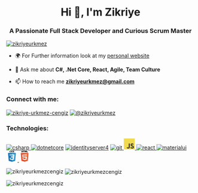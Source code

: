 <h1 align="center">Hi 👋, I'm Zikriye</h1>
<h3 align="center">A Passionate Full Stack Developer and Curious Scrum Master</h3>

<p align="left"> <a href="https://github.com/ryo-ma/github-profile-trophy"><img src="https://github-profile-trophy.vercel.app/?username=zikriyeurkmezcengiz" alt="zikriyeurkmez" /></a> </p>

- 🌍 For Further information look at my [personal website](https://zikriyeurkmez.com)

- 💬 Ask me about **C#, .Net Core, React, Agile, Team Culture**

- 📫 How to reach me **zikriyeurkmez@gmail.com**

<h3 align="left">Connect with me:</h3>
<p align="left">
<a href="https://linkedin.com/in/zikriye-urkmez-cengiz" target="_blank"><img align="center" src="https://velanovascular.com/wp-content/uploads/2020/06/LinkedIn.png" alt="zikriye-urkmez-cengiz" height="30" width="30" /></a>
<a href="https://medium.com/@zikriyeurkmez" target="_blank"><img align="center" src="https://cdn.jsdelivr.net/npm/simple-icons@3.0.1/icons/medium.svg" alt="@zikriyeurkmez" height="30" width="40" /></a>
</p>

<h3 align="left">Technologies:</h3>
<p align="left"> 
<a href="https://docs.microsoft.com/en-us/dotnet/csharp/" target="_blank"> <img src="https://seeklogo.com/images/C/c-sharp-c-logo-02F17714BA-seeklogo.com.png" alt="csharp" width="27" height="30"/> </a>
<a href="https://dotnet.microsoft.com/" target="_blank"> <img src="https://upload.wikimedia.org/wikipedia/commons/thumb/e/ee/.NET_Core_Logo.svg/1200px-.NET_Core_Logo.svg.png" alt="dotnetcore" width="30" height="30"/></a>
<a href="https://identityserver4.readthedocs.io/en/latest/" target="_blank"> <img src="https://repository-images.githubusercontent.com/46652227/40902000-8788-11e9-9e34-50b428f439cf" alt="identityserver4" width="30" height="30"/></a>
<a href="https://git-scm.com/" target="_blank"> <img src="https://www.vectorlogo.zone/logos/git-scm/git-scm-icon.svg" alt="git" width="30" height="30"/> </a>
<a href="https://developer.mozilla.org/en-US/docs/Web/JavaScript" target="_blank"> <img src="https://raw.githubusercontent.com/devicons/devicon/master/icons/javascript/javascript-original.svg" alt="javascript" width="30" height="30"/> </a>
<a href="https://reactjs.org/" target="_blank"> <img src="https://upload.wikimedia.org/wikipedia/commons/thumb/4/47/React.svg/1200px-React.svg.png" alt="react" width="33" height="30"/> </a>
<a href="https://material-ui.com/" target="_blank"> <img src="https://material-ui.com/static/logo_raw.svg" alt="materialui" width="30" height="30"/> </a>
<a href="https://www.w3schools.com/css/" target="_blank"> <img src="https://raw.githubusercontent.com/devicons/devicon/master/icons/css3/css3-original-wordmark.svg" alt="css3" width="30" height="30"/> </a>
<a href="https://www.w3.org/html/" target="_blank"> <img src="https://raw.githubusercontent.com/devicons/devicon/master/icons/html5/html5-original-wordmark.svg" alt="html5" width="30" height="30"/> </a>

</p>

<p><img align="left" src="https://github-readme-stats.vercel.app/api/top-langs?username=zikriyeurkmezcengiz&show_icons=true&theme=radical&locale=en&layout=compact" alt="zikriyeurkmezcengiz" /></p>

<p>&nbsp;<img align="center" src="https://github-readme-stats.vercel.app/api?username=zikriyeurkmezcengiz&show_icons=true&theme=radical&locale=en&count_private=true&hide=issues" alt="zikriyeurkmezcengiz" width="50%" /></p>

<div>
<p align="left"> <img src="https://komarev.com/ghpvc/?username=zikriyeurkmezcengiz" alt="zikriyeurkmezcengiz" /> </p>
 </div>

